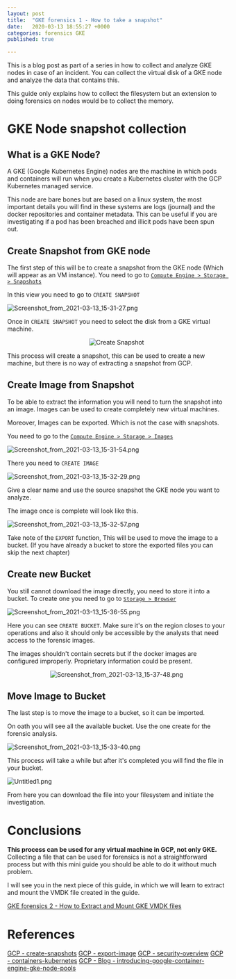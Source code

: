```yaml
---
layout: post
title:  "GKE forensics 1 - How to take a snapshot"
date:   2020-03-13 18:55:27 +0000
categories: forensics GKE
published: true

---
```



This is a blog post as part of a series in how to collect and analyze GKE nodes in case of an incident. You can collect the virtual disk of a GKE node and analyze the data that contains this.

This guide only explains how to collect the filesystem but an extension to doing forensics on nodes would be to collect the memory.

# GKE Node snapshot collection

## What is a GKE Node?

A GKE (Google Kubernetes Engine) nodes are the machine in which pods and containers will run when you create a Kubernetes cluster with the GCP Kubernetes managed service.

This node are bare bones but are based on a linux system, the most important details you will find in these systems are logs (journal) and the docker repositories and container metadata. This can be useful if you are investigating if a pod has been breached and illicit pods have been spun out.

## Create Snapshot from GKE node

The first step of this will be to create a snapshot from the GKE node (Which will appear as an VM instance). You need to go to [`Compute Engine > Storage > Snapshots`](https://console.cloud.google.com/compute/snapshots)

In this view you need to go to `CREATE SNAPSHOT`

![Screenshot_from_2021-03-13_15-31-27.png](/images/a6882c7d55f649ae826f200e4d352d0c/Screenshot_from_2021-03-13_15-31-27.png)

Once in `CREATE SNAPSHOT` you need to select the disk from a GKE virtual machine.
<p align="center">
 <img src="/images/a6882c7d55f649ae826f200e4d352d0c/Untitled.png" alt="Create Snapshot"/>
</p>

This process will create a snapshot, this can be used to create a new machine, but there is no way of extracting a snapshot from GCP.

## Create Image from Snapshot

To be able to extract the information you will need to turn the snapshot into an image. Images can be used to create completely new virtual machines.

Moreover, Images can be exported. Which is not the case with snapshots.

You need to go to the [`Compute Engine > Storage > Images`](https://console.cloud.google.com/compute/images)

![Screenshot_from_2021-03-13_15-31-54.png](/images/a6882c7d55f649ae826f200e4d352d0c/Screenshot_from_2021-03-13_15-31-54.png)

There you need to `CREATE IMAGE`

![Screenshot_from_2021-03-13_15-32-29.png](/images/a6882c7d55f649ae826f200e4d352d0c/Screenshot_from_2021-03-13_15-32-29.png)

Give a clear name and use the source snapshot the GKE node you want to analyze.

The image once is complete will look like this.

![Screenshot_from_2021-03-13_15-32-57.png](/images/a6882c7d55f649ae826f200e4d352d0c/Screenshot_from_2021-03-13_15-32-57.png)

Take note of the `EXPORT` function, This will be used to move the image to a bucket. (If you have already a bucket to store the exported files you can skip the next chapter)

## Create new Bucket

You still cannot download the image directly, you need to store it into a bucket. To create one you need to go to [`Storage > Browser`](https://console.cloud.google.com/storage/browser)

![Screenshot_from_2021-03-13_15-36-55.png](/images/a6882c7d55f649ae826f200e4d352d0c/Screenshot_from_2021-03-13_15-36-55.png)

Here you can see `CREATE BUCKET`. Make sure it's on the region closes to your operations and also it should only be accessible by the analysts that need access to the forensic images.

The images shouldn't contain secrets but if the docker images are configured improperly. Proprietary information could be present.

<p align="center">
 <img src="/images/a6882c7d55f649ae826f200e4d352d0c/Screenshot_from_2021-03-13_15-37-48.png" alt="Screenshot_from_2021-03-13_15-37-48.png"/>
</p>

## Move Image to Bucket

The last step is to move the image to a bucket, so it can be imported.

On oath you will see all the available bucket. Use the one create for the forensic analysis.

![Screenshot_from_2021-03-13_15-33-40.png](/images/a6882c7d55f649ae826f200e4d352d0c/Screenshot_from_2021-03-13_15-33-40.png)

This process will take a while but after it's completed you will find the file in your bucket.

![Untitled1.png](/images/a6882c7d55f649ae826f200e4d352d0c/Untitled1.png)

From here you can download the file into your filesystem and initiate the investigation.

# Conclusions

**This process can be used for any virtual machine in GCP, not only GKE.** Collecting a file that can be used for forensics is not a straightforward process but with this mini guide you should be able to do it without much problem.

I will see you in the next piece of this guide, in which we will learn to extract and mount the VMDK file created in the guide.

[GKE forensics 2 - How to Extract and Mount GKE VMDK files](https://www.notion.so/GKE-forensics-2-How-to-Extract-and-Mount-GKE-VMDK-files-1b0a1d9ae98d4cc3a4b7506dbe38dc99)

# References

[GCP - create-snapshots](https://cloud.google.com/compute/docs/disks/create-snapshots)
[GCP - export-image](https://cloud.google.com/compute/docs/images/export-image)
[GCP - security-overview](https://cloud.google.com/kubernetes-engine/docs/concepts/security-overview)
[GCP - containers-kubernetes](https://cloud.google.com/blog/products/containers-kubernetes)
[GCP - Blog - introducing-google-container-engine-gke-node-pools](https://cloud.google.com/blog/products/gcp/introducing-google-container-engine-gke-node-pools)
